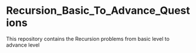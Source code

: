 # Recursion_Basic_To_Advance_Questions
This repository contains the  Recursion problems from basic level to advance level 
